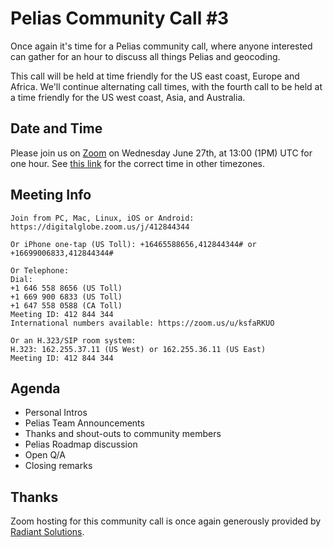 # Pelias Community Call #3

Once again it's time for a Pelias community call, where anyone interested can gather for an hour to discuss all things Pelias and geocoding.

This call will be held at time friendly for the US east coast, Europe and Africa. We'll continue alternating call times, with the fourth call to be held at a time friendly for the US west coast, Asia, and Australia.

## Date and Time

Please join us on [Zoom](https://digitalglobe.zoom.us/j/412844344) on Wednesday June 27th, at 13:00 (1PM) UTC for one hour. See [this link](https://www.timeanddate.com/worldclock/converter.html?iso=20180627T130000&p1=202&p2=179&p3=195&p4=95&p5=136&p6=tz_gmt) for the correct time in other timezones.

## Meeting Info

```
Join from PC, Mac, Linux, iOS or Android: https://digitalglobe.zoom.us/j/412844344

Or iPhone one-tap (US Toll): +16465588656,412844344# or +16699006833,412844344#

Or Telephone:
Dial:
+1 646 558 8656 (US Toll)
+1 669 900 6833 (US Toll)
+1 647 558 0588 (CA Toll)
Meeting ID: 412 844 344
International numbers available: https://zoom.us/u/ksfaRKUO

Or an H.323/SIP room system:
H.323: 162.255.37.11 (US West) or 162.255.36.11 (US East)
Meeting ID: 412 844 344
```

## Agenda

* Personal Intros
* Pelias Team Announcements
* Thanks and shout-outs to community members
* Pelias Roadmap discussion
* Open Q/A
* Closing remarks

## Thanks

Zoom hosting for this community call is once again generously provided by [Radiant Solutions](http://radiantsolutions.com/).
